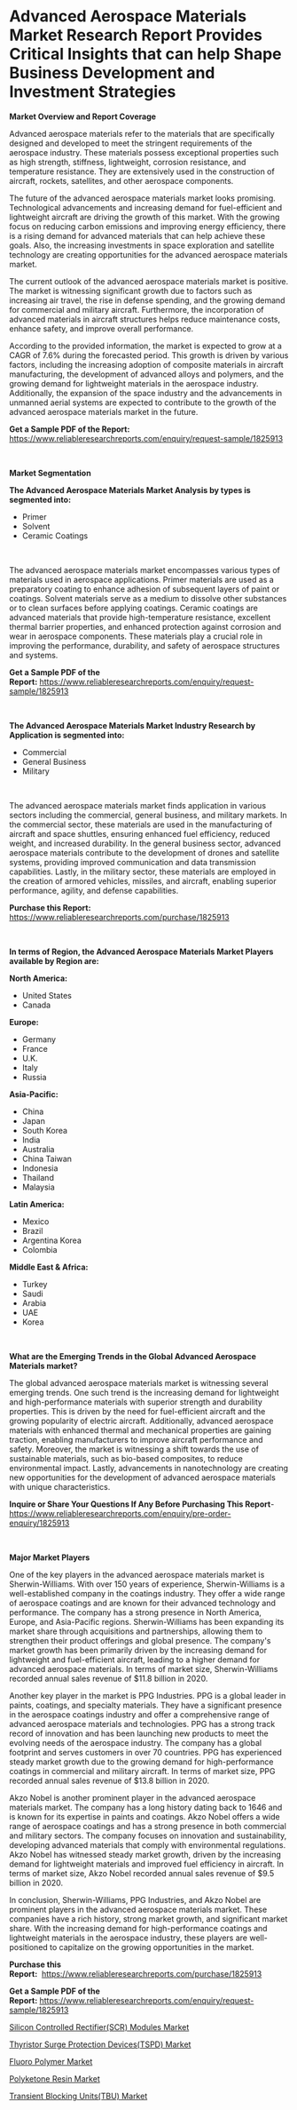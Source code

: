 <p><h1>Advanced Aerospace Materials Market Research Report Provides Critical Insights that can help Shape Business Development and Investment Strategies</h1></p><p><strong>Market Overview and Report Coverage</strong></p>
<p><p>Advanced aerospace materials refer to the materials that are specifically designed and developed to meet the stringent requirements of the aerospace industry. These materials possess exceptional properties such as high strength, stiffness, lightweight, corrosion resistance, and temperature resistance. They are extensively used in the construction of aircraft, rockets, satellites, and other aerospace components.</p><p>The future of the advanced aerospace materials market looks promising. Technological advancements and increasing demand for fuel-efficient and lightweight aircraft are driving the growth of this market. With the growing focus on reducing carbon emissions and improving energy efficiency, there is a rising demand for advanced materials that can help achieve these goals. Also, the increasing investments in space exploration and satellite technology are creating opportunities for the advanced aerospace materials market.</p><p>The current outlook of the advanced aerospace materials market is positive. The market is witnessing significant growth due to factors such as increasing air travel, the rise in defense spending, and the growing demand for commercial and military aircraft. Furthermore, the incorporation of advanced materials in aircraft structures helps reduce maintenance costs, enhance safety, and improve overall performance.</p><p>According to the provided information, the market is expected to grow at a CAGR of 7.6% during the forecasted period. This growth is driven by various factors, including the increasing adoption of composite materials in aircraft manufacturing, the development of advanced alloys and polymers, and the growing demand for lightweight materials in the aerospace industry. Additionally, the expansion of the space industry and the advancements in unmanned aerial systems are expected to contribute to the growth of the advanced aerospace materials market in the future.</p></p>
<p><strong>Get a Sample PDF of the Report:</strong> <a href="https://www.reliableresearchreports.com/enquiry/request-sample/1825913">https://www.reliableresearchreports.com/enquiry/request-sample/1825913</a></p>
<p>&nbsp;</p>
<p><strong>Market Segmentation</strong></p>
<p><strong>The Advanced Aerospace Materials Market Analysis by types is segmented into:</strong></p>
<p><ul><li>Primer</li><li>Solvent</li><li>Ceramic Coatings</li></ul></p>
<p>&nbsp;</p>
<p><p>The advanced aerospace materials market encompasses various types of materials used in aerospace applications. Primer materials are used as a preparatory coating to enhance adhesion of subsequent layers of paint or coatings. Solvent materials serve as a medium to dissolve other substances or to clean surfaces before applying coatings. Ceramic coatings are advanced materials that provide high-temperature resistance, excellent thermal barrier properties, and enhanced protection against corrosion and wear in aerospace components. These materials play a crucial role in improving the performance, durability, and safety of aerospace structures and systems.</p></p>
<p><strong>Get a Sample PDF of the Report:</strong>&nbsp;<a href="https://www.reliableresearchreports.com/enquiry/request-sample/1825913">https://www.reliableresearchreports.com/enquiry/request-sample/1825913</a></p>
<p>&nbsp;</p>
<p><strong>The Advanced Aerospace Materials Market Industry Research by Application is segmented into:</strong></p>
<p><ul><li>Commercial</li><li>General Business</li><li>Military</li></ul></p>
<p>&nbsp;</p>
<p><p>The advanced aerospace materials market finds application in various sectors including the commercial, general business, and military markets. In the commercial sector, these materials are used in the manufacturing of aircraft and space shuttles, ensuring enhanced fuel efficiency, reduced weight, and increased durability. In the general business sector, advanced aerospace materials contribute to the development of drones and satellite systems, providing improved communication and data transmission capabilities. Lastly, in the military sector, these materials are employed in the creation of armored vehicles, missiles, and aircraft, enabling superior performance, agility, and defense capabilities.</p></p>
<p><strong>Purchase this Report:</strong>&nbsp; <a href="https://www.reliableresearchreports.com/purchase/1825913">https://www.reliableresearchreports.com/purchase/1825913</a></p>
<p>&nbsp;</p>
<p><strong>In terms of Region, the Advanced Aerospace Materials Market Players available by Region are:</strong></p>
<p>
    <p> <strong> North America: </strong>
        <ul>
            <li>United States</li>
            <li>Canada</li>
        </ul>
        </p> 
    <p> <strong> Europe: </strong>
        <ul>
            <li>Germany</li>
            <li>France</li>
            <li>U.K.</li>
            <li>Italy</li>
            <li>Russia</li>
        </ul>
        </p> 
    <p> <strong> Asia-Pacific: </strong>
        <ul>
            <li>China</li>
            <li>Japan</li>
            <li>South Korea</li>
            <li>India</li>
            <li>Australia</li>
            <li>China Taiwan</li>
            <li>Indonesia</li>
            <li>Thailand</li>
            <li>Malaysia</li>
        </ul>
        </p> 
    <p> <strong> Latin America: </strong>
        <ul>
            <li>Mexico</li>
            <li>Brazil</li>
            <li>Argentina Korea</li>
            <li>Colombia</li>
        </ul>
        </p> 
    <p> <strong> Middle East & Africa: </strong>
        <ul>
            <li>Turkey</li>
            <li>Saudi</li>
            <li>Arabia</li>
            <li>UAE</li>
            <li>Korea</li>
        </ul>
    </p>
    </p>
<p>&nbsp;</p>
<p><strong>What are the Emerging Trends in the Global Advanced Aerospace Materials market?</strong></p>
<p><p>The global advanced aerospace materials market is witnessing several emerging trends. One such trend is the increasing demand for lightweight and high-performance materials with superior strength and durability properties. This is driven by the need for fuel-efficient aircraft and the growing popularity of electric aircraft. Additionally, advanced aerospace materials with enhanced thermal and mechanical properties are gaining traction, enabling manufacturers to improve aircraft performance and safety. Moreover, the market is witnessing a shift towards the use of sustainable materials, such as bio-based composites, to reduce environmental impact. Lastly, advancements in nanotechnology are creating new opportunities for the development of advanced aerospace materials with unique characteristics.</p></p>
<p><strong>Inquire or Share Your Questions If Any Before Purchasing This Report</strong>- <a href="https://www.reliableresearchreports.com/enquiry/pre-order-enquiry/1825913">https://www.reliableresearchreports.com/enquiry/pre-order-enquiry/1825913</a></p>
<p>&nbsp;</p>
<p><strong>Major Market Players</strong></p>
<p><p>One of the key players in the advanced aerospace materials market is Sherwin-Williams. With over 150 years of experience, Sherwin-Williams is a well-established company in the coatings industry. They offer a wide range of aerospace coatings and are known for their advanced technology and performance. The company has a strong presence in North America, Europe, and Asia-Pacific regions. Sherwin-Williams has been expanding its market share through acquisitions and partnerships, allowing them to strengthen their product offerings and global presence. The company's market growth has been primarily driven by the increasing demand for lightweight and fuel-efficient aircraft, leading to a higher demand for advanced aerospace materials. In terms of market size, Sherwin-Williams recorded annual sales revenue of $11.8 billion in 2020.</p><p>Another key player in the market is PPG Industries. PPG is a global leader in paints, coatings, and specialty materials. They have a significant presence in the aerospace coatings industry and offer a comprehensive range of advanced aerospace materials and technologies. PPG has a strong track record of innovation and has been launching new products to meet the evolving needs of the aerospace industry. The company has a global footprint and serves customers in over 70 countries. PPG has experienced steady market growth due to the growing demand for high-performance coatings in commercial and military aircraft. In terms of market size, PPG recorded annual sales revenue of $13.8 billion in 2020.</p><p>Akzo Nobel is another prominent player in the advanced aerospace materials market. The company has a long history dating back to 1646 and is known for its expertise in paints and coatings. Akzo Nobel offers a wide range of aerospace coatings and has a strong presence in both commercial and military sectors. The company focuses on innovation and sustainability, developing advanced materials that comply with environmental regulations. Akzo Nobel has witnessed steady market growth, driven by the increasing demand for lightweight materials and improved fuel efficiency in aircraft. In terms of market size, Akzo Nobel recorded annual sales revenue of $9.5 billion in 2020.</p><p>In conclusion, Sherwin-Williams, PPG Industries, and Akzo Nobel are prominent players in the advanced aerospace materials market. These companies have a rich history, strong market growth, and significant market share. With the increasing demand for high-performance coatings and lightweight materials in the aerospace industry, these players are well-positioned to capitalize on the growing opportunities in the market.</p></p>
<p><strong>Purchase this Report:</strong>&nbsp;&nbsp;<a href="https://www.reliableresearchreports.com/purchase/1825913">https://www.reliableresearchreports.com/purchase/1825913</a></p>
<p></p>
<p><strong>Get a Sample PDF of the Report:</strong>&nbsp;<a href="https://www.reliableresearchreports.com/enquiry/request-sample/1825913">https://www.reliableresearchreports.com/enquiry/request-sample/1825913</a></p>
<p><p><a href="https://medium.com/@rosm15203/silicon-controlled-rectifier-scr-modules-market-insights-into-market-cagr-market-trends-and-2c42aa188f03">Silicon Controlled Rectifier(SCR) Modules Market</a></p><p><a href="https://medium.com/@maryg156987/thyristor-surge-protection-devices-tspd-market-report-reveals-the-latest-trends-and-growth-76196234c843">Thyristor Surge Protection Devices(TSPD) Market</a></p><p><a href="https://github.com/rahu1502/Market-Research-Report-List-1/blob/main/fluoro-polymer-market.md">Fluoro Polymer Market</a></p><p><a href="https://github.com/rahu1505/Market-Research-Report-List-1/blob/main/polyketone-resin-market.md">Polyketone Resin Market</a></p><p><a href="https://medium.com/@nathanl41025/analyzing-transient-blocking-units-tbu-market-global-industry-perspective-and-forecast-2023-to-e2b6879b5ea0">Transient Blocking Units(TBU) Market</a></p></p>
